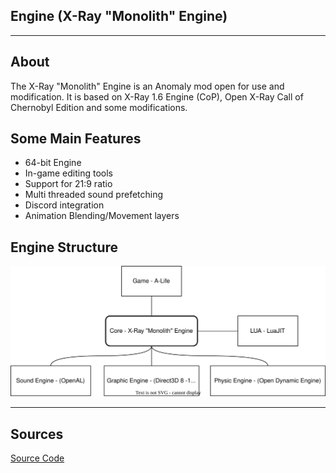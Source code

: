 ## Engine (X-Ray "Monolith" Engine)

___

## About
The X-Ray "Monolith" Engine is an Anomaly mod open for use and modification. It is based on X-Ray 1.6 Engine (CoP), Open X-Ray Call of Chernobyl Edition and some modifications.

## Some Main Features

- 64-bit Engine
- In-game editing tools
- Support for 21:9 ratio
- Multi threaded sound prefetching
- Discord integration
- Animation Blending/Movement layers

## Engine Structure

![svg-icon engine-structure](engine-images/engine-structure.svg)

___

## Sources
[Source Code](https://bitbucket.org/anomalymod/xray-monolith/)